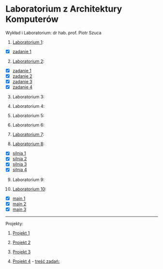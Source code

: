 # Laboratorium z Architektury Komputerów

Wykład i Laboratorium: dr hab. prof. Piotr Szuca


1. [Laboratorium 1](lab1):
  * [x] [zadanie 1](lab1/zad1.c)

2. [Laboratorium 2](lab2):
  * [x] [zadanie 1](lab2/zad1.c)
  * [x] [zadanie 2](lab2/zad2.c)
  * [x] [zadanie 3](lab2/zad3.c)
  * [x] [zadanie 4](lab2/zad4.c)

3. Laboratorium 3:

4. Laboratorium 4:

5. Laboratorium 5:

6. Laboratorium 6:

7. [Laboratorium 7](lab7-8):

8. [Laboratorium 8](lab7-8):
  * [x] [silnia 1](lab7-8/silnia1.s)
  * [x] [silnia 2](lab7-8/silnia2.s)
  * [x] [silnia 3](lab7-8/silnia3.s)
  * [x] [silnia 4](lab7-8/silnia4.s)

9. Laboratorium 9:

10. [Laboratorium 10](lab10):
  * [x] [main 1](lab10/main1.s)
  * [x] [main 2](lab10/main2.s)
  * [x] [main 3](lab10/main3.s)

***************************************

Projekty:

1. [Projekt 1](Projekt1/Projekt1.c)

2. [Projekt 2](Projekt2/Projekt2.c)

3. [Projekt 3](Projekt3/Projekt3.s)

4. [Projekt 4](Projekt4/Projekt4.s) - [treść zadań:](Projekt4/Projekt.pdf)
